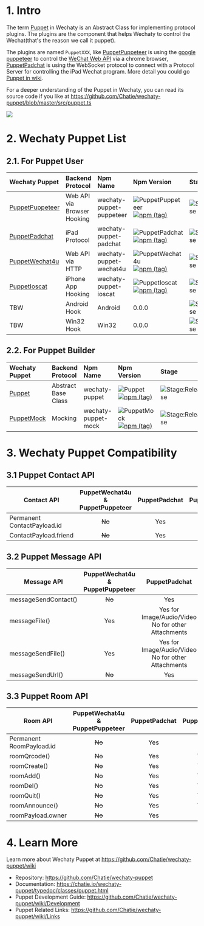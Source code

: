 # 1. Intro

The term [Puppet](https://github.com/Chatie/wechaty/wiki/Puppet) in Wechaty is an Abstract Class for implementing protocol plugins. The plugins are the component that helps Wechaty to control the Wechat(that's the reason we call it puppet).

The plugins are named `PuppetXXX`, like [PuppetPuppeteer](https://github.com/Chatie/wechaty-puppet-puppeteer) is using the [google puppeteer](https://github.com/GoogleChrome/puppeteer) to control the [WeChat Web API](https://wx.qq.com) via a chrome browser, [PuppetPadchat](https://github.com/lijiarui/wechaty-puppet-padchat) is using the WebSocket protocol to connect with a Protocol Server for controlling the iPad Wechat program. More detail you could go [Puppet in wiki](https://github.com/Chatie/wechaty-puppet/wiki).

For a deeper understanding of the Puppet in Wechaty, you can read its source code if you like at <https://github.com/Chatie/wechaty-puppet/blob/master/src/puppet.ts>

![](https://github.com/Chatie/wechaty/wiki/image/abstract-info.png)

# 2. Wechaty Puppet List

## 2.1. For Puppet User

| Wechaty Puppet                                                         | Backend Protocol            | Npm Name                 | Npm Version                                                               | Stage   |
| :----------------------------------------------------------------------| :---------------------------| :------------------------| :-------------------------------------------------------------------------| :-------|
| [PuppetPuppeteer](https://github.com/Chatie/wechaty-puppet-puppeteer)  | Web API via Browser Hooking | wechaty-puppet-puppeteer | ![PuppetPuppeteer](https://badge.fury.io/js/wechaty-puppet-puppeteer.svg)<br />[![npm (tag)](https://img.shields.io/npm/v/wechaty-puppet-puppeteer/next.svg)](https://www.npmjs.com/package/wechaty-puppet-puppeteer?activeTab=versions) | ![Stage:Release](https://img.shields.io/badge/Stage-Release-green.svg)  |
| [PuppetPadchat](https://github.com/lijiarui/wechaty-puppet-padchat)    | iPad Protocol               | wechaty-puppet-padchat   | ![PuppetPadchat](https://badge.fury.io/js/wechaty-puppet-padchat.svg) <br /> [![npm (tag)](https://img.shields.io/npm/v/wechaty-puppet-padchat/next.svg)](https://www.npmjs.com/package/wechaty-puppet-padchat?activeTab=versions)    | ![Stage:Release](https://img.shields.io/badge/Stage-Release-green.svg)    |
| [PuppetWechat4u](https://github.com/Chatie/wechaty-puppet-wechat4u)    | Web API via HTTP            | wechaty-puppet-wechat4u  | ![PuppetWechat4u](https://badge.fury.io/js/wechaty-puppet-wechat4u.svg) <br /> [![npm (tag)](https://img.shields.io/npm/v/wechaty-puppet-wechat4u/next.svg)](https://www.npmjs.com/package/wechaty-puppet-wechat4u?activeTab=versions)  | ![Stage:Release](https://img.shields.io/badge/Stage-Alpha-red.svg)      |
| [PuppetIoscat](https://github.com/linyimin-bupt/wechaty-puppet-ioscat) | iPhone App Hooking          | wechaty-puppet-ioscat    | ![PuppetIoscat](https://badge.fury.io/js/wechaty-puppet-ioscat.svg) <br /> [![npm (tag)](https://img.shields.io/npm/v/wechaty-puppet-ioscat/next.svg)](https://www.npmjs.com/package/wechaty-puppet-ioscat?activeTab=versions)      | ![Stage:Release](https://img.shields.io/badge/Stage-Alpha-red.svg)      |
| TBW                                                                    | Android Hook                | Android                  | 0.0.0                                                                     | ![Stage:Release](https://img.shields.io/badge/Stage-Plan-lightgrey.svg) |
| TBW                                                                    | Win32 Hook                  | Win32                    | 0.0.0                                                                     | ![Stage:Release](https://img.shields.io/badge/Stage-Plan-lightgrey.svg) |

## 2.2. For Puppet Builder

| Wechaty Puppet                                              | Backend Protocol    | Npm Name            |  Npm Version                                                    | Stage   |
| :-----------------------------------------------------------| :-------------------| :-------------------| :---------------------------------------------------------------| :-------|
| [Puppet](https://github.com/Chatie/wechaty-puppet)          | Abstract Base Class | wechaty-puppet      | ![Puppet](https://badge.fury.io/js/wechaty-puppet.svg) <br /> [![npm (tag)](https://img.shields.io/npm/v/wechaty-puppet/next.svg)](https://www.npmjs.com/package/wechaty-puppet?activeTab=versions)         | ![Stage:Release](https://img.shields.io/badge/Stage-Release-green.svg) |
| [PuppetMock](https://github.com/Chatie/wechaty-puppet-mock) | Mocking             | wechaty-puppet-mock | ![PuppetMock](https://badge.fury.io/js/wechaty-puppet-mock.svg) <br /> [![npm (tag)](https://img.shields.io/npm/v/wechaty-puppet-mock/next.svg)](https://www.npmjs.com/package/wechaty-puppet-mock?activeTab=versions)| ![Stage:Release](https://img.shields.io/badge/Stage-Release-green.svg) |


# 3. Wechaty Puppet Compatibility

## 3.1 Puppet Contact API

| Contact API | PuppetWechat4u &<br />PuppetPuppeteer | PuppetPadchat | PuppetIoscat
| --- | :---: | :---: | :---: |
| Permanent ContactPayload.id  | ~~No~~ | Yes | ~~No~~
| ContactPayload.friend | ~~No~~ | Yes | Yes

## 3.2 Puppet Message API

| Message API | PuppetWechat4u &<br />PuppetPuppeteer | PuppetPadchat | PuppetIoscat
| --- | :---: | :---: | :---: |
| messageSendContact() | ~~No~~ | Yes | ~~No~~
| messageFile() | Yes | Yes for Image/Audio/Video<br />No for other Attachments | ~~No~~
| messageSendFile() | Yes | Yes for Image/Audio/Video<br />No for other Attachments | ~~No~~ |
| messageSendUrl() | ~~No~~ | Yes | ~~No~~ |

## 3.3 Puppet Room API

| Room API | PuppetWechat4u &<br />PuppetPuppeteer | PuppetPadchat | PuppetIoscat
| --- | :---: | :---: | :---: |
| Permanent RoomPayload.id | ~~No~~ | Yes | ~~No~~
| roomQrcode() | ~~No~~ | Yes | Yes
| roomCreate() | ~~No~~ | Yes | Yes
| roomAdd() | ~~No~~ | Yes | Yes
| roomDel() | ~~No~~ | Yes | Yes
| roomQuit() | ~~No~~ | Yes | Yes
| roomAnnounce() | ~~No~~ | Yes | Yes
| roomPayload.owner | ~~No~~ | Yes | ~~No~~

# 4. Learn More

Learn more about Wechaty Puppet at <https://github.com/Chatie/wechaty-puppet/wiki>
- Repository: https://github.com/Chatie/wechaty-puppet
- Documentation: https://chatie.io/wechaty-puppet/typedoc/classes/puppet.html
- Puppet Development Guide: https://github.com/Chatie/wechaty-puppet/wiki/Development
- Puppet Related Links: https://github.com/Chatie/wechaty-puppet/wiki/Links
